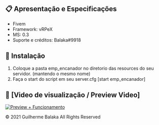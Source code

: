 ## 📋 Apresentação e Especificações 
- Fivem
- Framework: vRPeX
- MS: 0.3 
- Suporte e créditos: Balaka#9918

## 🔧 Instalação
1. Coloque a pasta emp_encanador no diretorio das resources do seu servidor. (mantendo o mesmo nome)
2. Faça o start do script em seu server.cfg [start emp_encanador]

## 🔎 [Video de visualização / Preview Video]

[![Preview + Funcionamento ](http://img.youtube.com/vi/ZHezsieV44A/0.jpg)](http://www.youtube.com/watch?v=ZHezsieV44A "Emprego De Encanador")

© 2021 Guilherme Balaka All Rights Reserved
